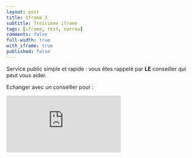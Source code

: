 ```yaml
---
layout: post
title: Iframe 3
subtitle: Troisième iframe
tags: [iframe, test, narrow]
comments: false
full-width: true
with_iframe: true
published: false
---
```


Service public simple et rapide : vous êtes rappelé par **LE** conseiller qui peut vous aider.


Echanger avec un conseiller pour :

<iframe data-iframe="true" src="https://reso-staging.osc-fr1.scalingo.io/aide-entreprise/iframe-test-3" frameborder="0"></iframe>